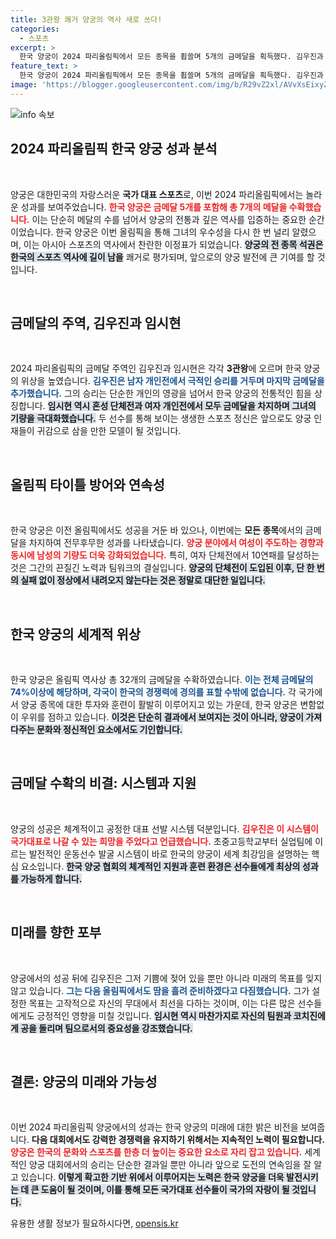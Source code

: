 ```yaml
---
title: 3관왕 쾌거 양궁의 역사 새로 쓰다!
categories:
  - 스포츠
excerpt: >
  한국 양궁이 2024 파리올림픽에서 모든 종목을 휩쓸며 5개의 금메달을 획득했다. 김우진과 임시현은 나란히 3관왕에 등극, 역대 올림픽 양궁 금메달 43개 중 32개를 차지한 위업을 달성했다. 이들은 한국 양궁의 강세를 다시 한번 입증했다!
feature_text: >
  한국 양궁이 2024 파리올림픽에서 모든 종목을 휩쓸며 5개의 금메달을 획득했다. 김우진과 임시현은 나란히 3관왕에 등극, 역대 올림픽 양궁 금메달 43개 중 32개를 차지한 위업을 달성했다. 이들은 한국 양궁의 강세를 다시 한번 입증했다!
image: 'https://blogger.googleusercontent.com/img/b/R29vZ2xl/AVvXsEixyZcFfHzMRdzZMjFBmAUKJYCLCGyLL1o632UiGVXcaFdKo_bkvkuCioo0uUKlGfBVcT3P84aROyZIXSBEx3Aw5nCQ3pTgDom1WDC4m8eifvWiAmWEEVb4x6G_l8C0QH225ldMjyaFvpxGEBGNO37VmDTDMHGhJPq73UglMfDca1-0aw/s1600/blogspot.png'
---
```


<p><img src="https://blogger.googleusercontent.com/img/b/R29vZ2xl/AVvXsEixyZcFfHzMRdzZMjFBmAUKJYCLCGyLL1o632UiGVXcaFdKo_bkvkuCioo0uUKlGfBVcT3P84aROyZIXSBEx3Aw5nCQ3pTgDom1WDC4m8eifvWiAmWEEVb4x6G_l8C0QH225ldMjyaFvpxGEBGNO37VmDTDMHGhJPq73UglMfDca1-0aw/s1600/blogspot.png" alt="info 속보" /></p>

<h2 data-ke-size="size26">2024 파리올림픽 한국 양궁 성과 분석</h2>

<p data-ke-size="size16">&nbsp;</p>

<p>양궁은 대한민국의 자랑스러운 <b>국가 대표 스포츠</b>로, 이번 2024 파리올림픽에서는 놀라운 성과를 보여주었습니다. <b><span style="color: #ee2323;">한국 양궁은 금메달 5개를 포함해 총 7개의 메달을 수확했습니다.</span></b> 이는 단순히 메달의 수를 넘어서 양궁의 전통과 깊은 역사를 입증하는 중요한 순간이었습니다. 한국 양궁은 이번 올림픽을 통해 그녀의 우수성을 다시 한 번 널리 알렸으며, 이는 아시아 스포츠의 역사에서 찬란한 이정표가 되었습니다. <b><span style="background-color: #21538527;">양궁의 전 종목 석권은 한국의 스포츠 역사에 길이 남을</span></b> 쾌거로 평가되며, 앞으로의 양궁 발전에 큰 기여를 할 것입니다.</p>

<p data-ke-size="size16">&nbsp;</p>

<h2 data-ke-size="size26">금메달의 주역, 김우진과 임시현</h2>

<p data-ke-size="size16">&nbsp;</p>

<p>2024 파리올림픽의 금메달 주역인 김우진과 임시현은 각각 <b>3관왕</b>에 오르며 한국 양궁의 위상을 높였습니다. <b><span style="color: #1a5490;">김우진은 남자 개인전에서 극적인 승리를 거두며 마지막 금메달을 추가했습니다.</span></b> 그의 승리는 단순한 개인의 영광을 넘어서 한국 양궁의 전통적인 힘을 상징합니다. <b><span style="background-color: #21538527;">임시현 역시 혼성 단체전과 여자 개인전에서 모두 금메달을 차지하며 그녀의 기량을 극대화했습니다.</span></b> 두 선수를 통해 보이는 생생한 스포츠 정신은 앞으로도 양궁 인재들이 귀감으로 삼을 만한 모델이 될 것입니다.</p>

<p data-ke-size="size16">&nbsp;</p>

<h2 data-ke-size="size26">올림픽 타이틀 방어와 연속성</h2>

<p data-ke-size="size16">&nbsp;</p>

<p>한국 양궁은 이전 올림픽에서도 성공을 거둔 바 있으나, 이번에는 <b>모든 종목</b>에서의 금메달을 차지하여 전무후무한 성과를 나타냈습니다. <b><span style="color: #ee2323;">양궁 분야에서 여성이 주도하는 경향과 동시에 남성의 기량도 더욱 강화되었습니다.</span></b> 특히, 여자 단체전에서 10연패를 달성하는 것은 그간의 끈질긴 노력과 팀워크의 결실입니다. <b><span style="background-color: #21538527;">양궁의 단체전이 도입된 이후, 단 한 번의 실패 없이 정상에서 내려오지 않는다는 것은 정말로 대단한 일입니다.</span></b></p>

<p data-ke-size="size16">&nbsp;</p>

<h2 data-ke-size="size26">한국 양궁의 세계적 위상</h2>

<p data-ke-size="size16">&nbsp;</p>

<p>한국 양궁은 올림픽 역사상 총 32개의 금메달을 수확하였습니다. <b><span style="color: #1a5490;">이는 전체 금메달의 74%이상에 해당하며, 각국이 한국의 경쟁력에 경의를 표할 수밖에 없습니다.</span></b> 각 국가에서 양궁 종목에 대한 투자와 훈련이 활발히 이루어지고 있는 가운데, 한국 양궁은 변함없이 우위를 점하고 있습니다. <b><span style="background-color: #21538527;">이것은 단순히 결과에서 보여지는 것이 아니라, 양궁이 가져다주는 문화와 정신적인 요소에서도 기인합니다.</span></b></p>

<p data-ke-size="size16">&nbsp;</p>

<h2 data-ke-size="size26">금메달 수확의 비결: 시스템과 지원</h2>

<p data-ke-size="size16">&nbsp;</p>

<p>양궁의 성공은 체계적이고 공정한 대표 선발 시스템 덕분입니다. <b><span style="color: #ee2323;">김우진은 이 시스템이 국가대표로 나갈 수 있는 희망을 주었다고 언급했습니다.</span></b> 초중고등학교부터 실업팀에 이르는 발전적인 운동선수 발굴 시스템이 바로 한국의 양궁이 세계 최강임을 설명하는 핵심 요소입니다. <b><span style="background-color: #21538527;">한국 양궁 협회의 체계적인 지원과 훈련 환경은 선수들에게 최상의 성과를 가능하게 합니다.</span></b></p>

<p data-ke-size="size16">&nbsp;</p>

<h2 data-ke-size="size26">미래를 향한 포부</h2>

<p data-ke-size="size16">&nbsp;</p>

<p>양궁에서의 성공 뒤에 김우진은 그저 기쁨에 젖어 있을 뿐만 아니라 미래의 목표를 잊지 않고 있습니다. <b><span style="color: #1a5490;">그는 다음 올림픽에서도 땀을 흘려 준비하겠다고 다짐했습니다.</span></b> 그가 설정한 목표는 고작적으로 자신의 무대에서 최선을 다하는 것이며, 이는 다른 많은 선수들에게도 긍정적인 영향을 미칠 것입니다. <b><span style="background-color: #21538527;">임시현 역시 마찬가지로 자신의 팀원과 코치진에게 공을 돌리며 팀으로서의 중요성을 강조했습니다.</span></b></p>

<p data-ke-size="size16">&nbsp;</p>

<h2 data-ke-size="size26">결론: 양궁의 미래와 가능성</h2>

<p data-ke-size="size16">&nbsp;</p>

<p>이번 2024 파리올림픽 양궁에서의 성과는 한국 양궁의 미래에 대한 밝은 비전을 보여줍니다. <b>다음 대회에서도 강력한 경쟁력을 유지하기 위해서는 지속적인 노력이 필요합니다.</b> <b><span style="color: #ee2323;">양궁은 한국의 문화와 스포츠를 한층 더 높이는 중요한 요소로 자리 잡고 있습니다.</span></b> 세계적인 양궁 대회에서의 승리는 단순한 결과일 뿐만 아니라 앞으로 도전의 연속임을 잘 알고 있습니다. <b><span style="background-color: #21538527;">이렇게 확고한 기반 위에서 이루어지는 노력은 한국 양궁을 더욱 발전시키는 데 큰 도움이 될 것이며, 이를 통해 모든 국가대표 선수들이 국가의 자랑이 될 것입니다.</span></b></p>
유용한 생활 정보가 필요하시다면, <a href="https://opensis.kr" rel="dofollow">opensis.kr</a>


